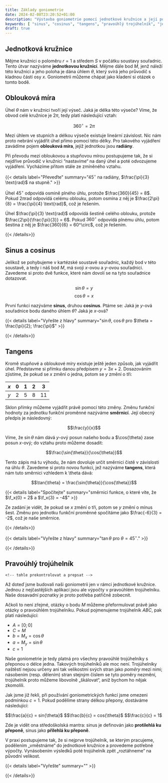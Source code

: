 ```yaml
---
title: Základy goniometrie
date: 2024-02-08T23:20:52+01:00
description: "Výstavba goniometrie pomocí jednotkové kružnice a její postupné zobecnění na pravoúhlé trojúhelníky."
keywords: [ "sinus", "cosinus", "tangens", "pravoúhlý trojúhelník", "jednotková kružnice", "radiány" ]
draft: true
---
```


## Jednotková kružnice

Mějme kružnici o poloměru $r = 1$ a středem $S$ v počátku soustavy souřadnic. Tento útvar nazýváme **jednotkovou kružnicí**. Mějme dále bod $M$, jenž náleží této kružnici a jeho poloha je dána úhlem $\theta$, který svírá jeho průvodič s kladnou částí osy $x$. Goniometrii můžeme chápat jako kladení si otázek o tomto bodě.

## Oblouková míra

Úhel $\theta$ nám v kružnici tvoří její výseč. Jaká je délka této výseče? Víme, že obvod celé kružnice je $2\pi$, tedy platí následující vztah:

$$360^\circ = 2\pi$$

Mezi úhlem ve stupních a délkou výseče existuje lineární závislost. Nic nám proto nebrání vyjádřit úhel přímo pomocí této délky. Pro takového vyjádření zavádíme pojem **oblouková míra**, jejíž jednotkou jsou **radiány**.

Při převodu mezi obloukovou a stupňovou mírou postupujeme tak, že si nejdříve průvodič v kružnici &ldquo;nastavíme&ldquo; na daný úhel a poté odvozujeme vyjádření. Vycházíme přitom stále ze zmíněného vztahu.

{{< details label="Převeďte" summary="$45^\circ$ na radiány, $\frac{\pi}{3} \text{rad}$ na stupně." >}}

Úhel $45^\circ$ odpovídá osmině plného úhlu, protože $\frac{360}{45} = 8$. Pokud $2\pi \text{rad}$ odpovídá celému oblouku, potom osmina z něj je $\frac{2\pi}{8} = \frac{\pi}{4} \text{rad}$, což je řešením.

Úhel $\frac{\pi}{3} \text{rad}$ odpovídá šestině celého oblouku, protože $\frac{2\pi}{\frac{\pi}{3}} = 6$. Pokud $360^\circ$ odpovídá plnému úhlu, potom šestina z něj je $\frac{360}{6} = 60^\circ$, což je řešením.

{{< /details>}}

## Sinus a cosinus

Jelikož se pohybujeme v kartézské soustavě souřadnic, každý bod v této soustavě, a tedy i náš bod $M$, má svoji $x$-ovou a $y$-ovou souřadnici. Zavedeme si proto dvě funkce, které nám dovolí se na tyto souřadnice dotazovat.

$$\sin{\theta} = y$$
$$\cos{\theta} = x$$

První funkci nazýváme **sinus**, druhou **cosinus**. Ptáme se: Jaká je $y$-ová souřadnice bodu daného úhlem $\theta$? Jaká je $x$-ová?

{{< details label="Vyřešte z hlavy" summary="$\sin{\theta}$, $\cos{\theta}$ pro $\theta = \frac{\pi}{2}; \frac{\pi}$" >}}
<!-- tady bude cvičení -->

{{< /details>}}

## Tangens

Kromě stupňové a obloukové míry existuje ještě jeden způsob, jak vyjádřit úhel. Představme si přímku danou předpisem $y = 3x + 2$. Dosazováním zjistíme, že pokud se $x$ změní o jedna, potom se $y$ změní o tři:

| $x$ | $0$ | $1$ | $2$ | $3$ |
|-----|-----|-----|-----|-----|
| $y$ | $2$ | $5$ | $8$ | $11$ |

Sklon přímky můžeme vyjádřit právě pomocí této změny. Změnu funkční hodnoty za jednotku funkční proměnné nazýváme **směrnicí**. Její obecný předpis je následovný:

$$\frac{y}{x}$$

Víme, že $\sin{\theta}$ nám dává $y$-ový posun našeho bodu a $\cos{\theta} zase posun $x$-ový; do vztahu proto můžeme dosadit:

$$\frac{\sin{\theta}}{\cos{\theta}}$$

Tento zápis má tu výhodu, že nám dovoluje určit směrnici čistě v závislosti na úhlu $\theta$. Zavedeme si proto novou funkci, jež nazýváme **tangens**, která nám tuto směrnici vzhledem k \theta dává:

$$\tan{\theta} = \frac{\sin{\theta}}{\cos{\theta}}$$

{{< details label="Spočítejte" summary="směrnici funkce, o které víte, že $\f_x{0} = 2$ a $\f_x{3} = -4$" >}}

Ze zadání je vidět, že pokud se $x$ změní o tři, potom se $y$ změní o mínus šest. Změnu pro jednotku funkční proměnné spočítáme jako $\frac{-6}{3} = -2$, což je naše směrnice.

{{< /details>}}

{{< details label="Vyřešte z hlavy" summary="$\tan{\theta}$ pro $\theta = 45^\circ$." >}}
<!-- tady též cvičení -->

{{< /details>}}

## Pravoúhlý trojúhelník
    <!-- tohle prekontrolovat a prepsat -->

Až doteď jsme budovali naši goniometrii jen v rámci jednotkové kružnice. Jednou z nejčastějších aplikací jsou ale výpočty v pravoúhlém trojúhelníku. Naše dosavadní poznatky je proto potřeba patřičně zobecnit.

Ačkoli to není zřejmé, otázky o bodu $M$ můžeme přeformulovat právě jako otázky o pravoúhlém trojúhelníku. Pokud pojmenujeme trojúhelník $ABC$, pak platí následující:

- $A = [0;0]$
- $C = M$
- $b = M_x = \cos{\theta}$
- $a = M_y = \sin{\theta}$
- $c = 1$

Naše goniometrie je tedy platná pro všechny pravoúhlé trojúhelníky s přeponou o délce jedna. Takových trojúhelníků ale moc není. Trojúhelníky naštěstí nejsou určeny ani tak velikostmi svých stran jako *poměry* mezi nimi; násobením (resp. dělením) stran stejným číslem se tyto poměry nezmění, trojúhelník proto můžeme libovolně &bdquo;škálovat&ldquo;, aniž bychom ho nějak zkomolili.

Jak jsme již řekli, při používání goniometrických funkcí jsme omezeni podmínkou $c = 1$. Pokud podělíme strany délkou přepony, dostáváme následující:

$$\frac{a}{c} = sin{\theta}$
$$\frac{b}{c} = cos{\theta}$
$$\frac{c}{c} = 1$

Zde je vidět ona středoškolská mantra: sinus je definován jako **protilehlá ku přeponě**, sinus jako **přilehlá ku přeponě**.

V praxi postupujeme tak, že si nejprve trojúhelník, se kterým pracujeme, podělením &bdquo;vměstnáme&ldquo; do jednotkové kružnice a provedeme potřebné výpočty. Vynásobením výsledků poté trojúhelník zpět &bdquo;roztáhneme&ldquo; na původní velikost.

{{< details label="Vyřešte" summary="" >}}
<!-- nějaký tradiční příklad -->

{{< /details>}}
